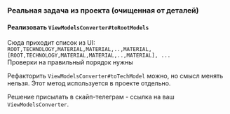### Реальная задача из проекта (очищенная от деталей)

#### Реализовать `ViewModelsConverter#toRootModels`  
Сюда приходит список из UI: `ROOT,TECHNOLOGY,MATERIAL,MATERIAL,..,MATERIAL, [ROOT,TECHNOLOGY,MATERIAL,MATERIAL,..,MATERIAL], ...`   
Проверки на правильный порядок нужны

Рефакторить `ViewModelsConverter#toTechModel` можно, но смысл менять нельзя. Этот метод используется в проекте отдельно.

Решение присылать в скайп-телеграм - ссылка на ваш `ViewModelsConverter`.

